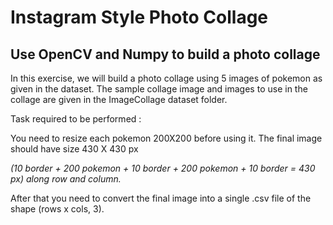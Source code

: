 
# Instagram Style Photo Collage

## Use OpenCV and Numpy to build a photo collage

In this exercise, we will build a photo collage using 5 images of pokemon as given in the dataset. The sample collage image and images to use in the collage are given in the ImageCollage dataset folder.


Task required to be performed : 

You need to resize each pokemon 200X200 before using it. The final image should have size 430 X 430 px

_(10 border + 200 pokemon + 10 border + 200 pokemon + 10 border = 430 px) along row and column._

After that you need to convert the final image into a single .csv file of the shape (rows x cols, 3). 
